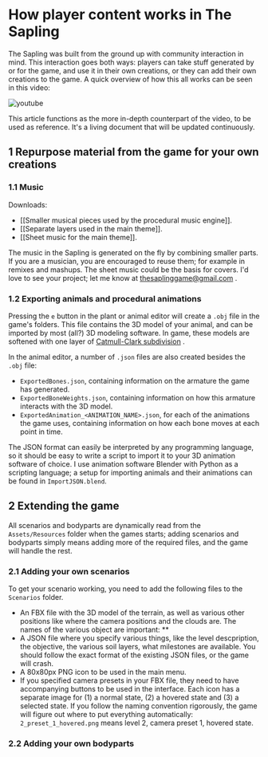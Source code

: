 How player content works in The Sapling
=======================================

The Sapling was built from the ground up with community interaction in mind. This interaction goes both ways: players can take stuff generated by or for the game, and use it in their own creations, or they can add their own creations to the game. A quick overview of how this all works can be seen in this video:

![youtube](code)

This article functions as the more in-depth counterpart of the video, to be used as reference. It's a living document that will be updated continuously.

1 Repurpose material from the game for your own creations
---------------------------------------------------------

### 1.1 Music

Downloads:
* [[Smaller musical pieces used by the procedural music engine]].
* [[Separate layers used in the main theme]].
* [[Sheet music for the main theme]].

The music in the Sapling is generated on the fly by combining smaller parts. If you are a musician, you are encouraged to reuse them; for example in remixes and mashups. The sheet music could be the basis for covers. I'd love to see your project; let me know at thesaplinggame@gmail.com .

### 1.2 Exporting animals and procedural animations

Pressing the `e` button in the plant or animal editor will create a `.obj` file in the game's folders. This file contains the 3D model of your animal, and can be imported by most (all?) 3D modeling software. In game, these models are softened with one layer of [Catmull-Clark subdivision](https://en.wikipedia.org/wiki/Catmull%E2%80%93Clark_subdivision_surface) .

In the animal editor, a number of `.json` files are also created besides the `.obj` file:
* `ExportedBones.json`, containing information on the armature the game has generated.
* `ExportedBoneWeights.json`, containing information on how this armature interacts with the 3D model.
* `ExportedAnimation_<ANIMATION_NAME>.json`, for each of the animations the game uses, containing information on how each bone moves at each point in time.

The JSON format can easily be interpreted by any programming language, so it should be easy to write a script to import it to your 3D animation software of choice. I use animation software Blender with Python as a scripting language; a setup for importing animals and their animations can be found in `ImportJSON.blend`.

2 Extending the game
--------------------

All scenarios and bodyparts are dynamically read from the `Assets/Resources` folder when the games starts; adding scenarios and bodyparts simply means adding more of the required files, and the game will handle the rest.

### 2.1 Adding your own scenarios

To get your scenario working, you need to add the following files to the `Scenarios` folder.

* An FBX file with the 3D model of the terrain, as well as various other positions like where the camera positions and the clouds are. The names of the various object are important:
**
* A JSON file where you specify various things, like the level descpription, the objective, the various soil layers, what milestones are available. You should follow the exact format of the existing JSON files, or the game will crash.
* A 80x80px PNG icon to be used in the main menu.
* If you specified camera presets in your FBX file, they need to have accompanying buttons to be used in the interface. Each icon has a separate image for (1) a normal state, (2) a hovered state and (3) a selected state. If you follow the naming convention rigorously, the game will figure out where to put everything automatically: `2_preset_1_hovered.png` means level 2, camera preset 1, hovered state.

### 2.2 Adding your own bodyparts